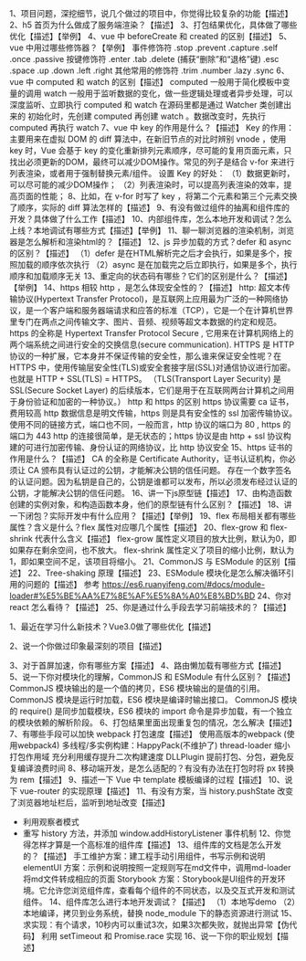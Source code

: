 1、项目问题，深挖细节，说几个做过的项目中，你觉得比较复杂的功能【描述】
2、h5 首页为什么做成了服务端渲染？【描述】
3、打包结果优化，具体做了哪些优化【描述】【举例】
4、vue 中 beforeCreate 和 created 的区别【描述】
5、vue 中用过哪些修饰器？【举例】
    事件修饰符
    .stop
    .prevent
    .capture
    .self
    .once
    .passive
    按键修饰符
    .enter
    .tab
    .delete (捕获“删除”和“退格”键)
    .esc
    .space
    .up
    .down
    .left
    .right
    其他常用的修饰符
    .trim
    .number
    .lazy
    .sync
6、vue 中 computed 和 watch 的区别【描述】
computed 一般用于简化模板中变量的调用
watch 一般用于监听数据的变化，做一些逻辑处理或者异步处理，可以深度监听、立即执行
computed 和 watch 在源码里都是通过 Watcher 类创建出来的
初始化时，先创建 computed 再创建 watch 。数据改变时，先执行 computed 再执行 watch
7、vue 中 key 的作用是什么？【描述】
Key 的作用：
主要用来在虚拟 DOM 的 diff 算法中，在新旧节点的对比时辨别 vnode ，使用 key 时，Vue 会基于 key 的变化重新排列元素顺序，尽可能的复用页面元素，只找出必须更新的DOM，最终可以减少DOM操作。常见的列子是结合 v-for 来进行列表渲染，或者用于强制替换元素/组件。
设置 Key 的好处：
（1）数据更新时，可以尽可能的减少DOM操作；
（2）列表渲染时，可以提高列表渲染的效率，提高页面的性能；
8、比如，在 v-for 时写了 key ，将第二个元素和第三个元素交换了顺序，实际的 diff 算法怎样的【描述】
9、有没有做过组件的抽离和组件库的开发？具体做了什么工作【描述】
10、内部组件库，怎么本地开发和调试？怎么上线？本地调试有哪些方式【描述】【举例】
11、聊一聊浏览器的渲染机制，浏览器是怎么解析和渲染html的？【描述】
12、js 异步加载的方式？defer 和 async 的区别？【描述】
（1）defer 是在HTML解析完之后才会执行，如果是多个，按照加载的顺序依次执行
（2）async 是在加载完之后立即执行，如果是多个，执行顺序和加载顺序无关
13、重定向的状态码有哪些？它们的区别是什么？【描述】【举例】
14、https 相较 http ，是怎么体现安全性的？【描述】
http: 超文本传输协议(Hypertext Transfer Protocol)，是互联网上应用最为广泛的一种网络协议，是一个客户端和服务器端请求和应答的标准（TCP），它是一个在计算机世界里专门在两点之间传输文字、图片、音频、视频等超文本数据的约定和规范。
https 的全称是 Hypertext Transfer Protocol Secure , 它用来在计算机网络上的两个端系统之间进行安全的交换信息(secure communication). HTTPS 是 HTTP 协议的一种扩展，它本身并不保证传输的安全性，那么谁来保证安全性呢？在 HTTPS 中，使用传输层安全性(TLS)或安全套接字层(SSL)对通信协议进行加密。也就是 HTTP + SSL(TLS) = HTTPS。
（TLS(Transport Layer Security) 是 SSL(Secure Socket Layer) 的后续版本，它们是用于在互联网两台计算机之间用于身份验证和加密的一种协议。）
http 和 https 的区别
https 协议需要 ca 证书，费用较高
http 数据信息是明文传输，https 则是具有安全性的 ssl 加密传输协议。
使用不同的链接方式，端口也不同，一般而言，http 协议的端口为 80 , https 的端口为 443
http 的连接很简单，是无状态的；https 协议是由 http + ssl 协议构建的可进行加密传输、身份认证的网络协议，比 http 协议安全
15、https 证书的作用是什么？【描述】
CA 的全称是 Certificate Authority，证书认证机构，你必须让 CA 颁布具有认证过的公钥，才能解决公钥的信任问题。
存在一个数字签名的认证问题。因为私钥是自己的，公钥是谁都可以发布，所以必须发布经过认证的公钥，才能解决公钥的信任问题。
16、讲一下js原型链【描述】
17、由构造函数创建的实例对象，和构造函数本身，他们的原型链有什么区别？【描述】
18、讲一下闭包？实际开发中有什么应用？【描述】【举例】
19、flex 布局相关都有哪些属性？含义是什么？flex 属性对应哪几个属性【描述】
20、flex-grow 和 flex-shrink 代表什么含义【描述】
flex-grow 属性定义项目的放大比例，默认为0，即如果存在剩余空间，也不放大。
flex-shrink 属性定义了项目的缩小比例，默认为1，即如果空间不足，该项目将缩小。
21、CommonJS 与 ESModule 的区别【描述】
22、Tree-shaking 原理【描述】
23、ESModule 模块化是怎么解决循环引用的问题的【描述】
参考 https://es6.ruanyifeng.com/#docs/module-loader#%E5%BE%AA%E7%8E%AF%E5%8A%A0%E8%BD%BD
24、你对 react 怎么看待？【描述】
25、你是通过什么手段去学习前端技术的？【描述】

1、最近在学习什么新技术？Vue3.0做了哪些优化【描述】

2、说一个你做过印象最深刻的项目【描述】

3、对于首屏加速，你有哪些方案【描述】
4、路由懒加载有哪些方式【描述】
5、说一下你对模块化的理解，CommonJS 和 ESModule 有什么区别？【描述】
CommonJS 模块输出的是一个值的拷贝，ES6 模块输出的是值的引用。
CommonJS 模块是运行时加载，ES6 模块是编译时输出接口。
CommonJS 模块的 require() 是同步加载模块，ES6 模块的 import 命令是异步加载，有一个独立的模块依赖的解析阶段。
6、打包结果里面出现重复包的情况，怎么解决【描述】
7、有哪些手段可以加快 webpack 打包速度【描述】
使用高版本的webpack (使用webpack4)
多线程/多实例构建：HappyPack(不维护了) thread-loader
缩小打包作用域
充分利用缓存提升二次构建速度
DLLPlugin 提前打包、分包，避免反复编译浪费时间
8、移动端开发，是怎么适配的？有没有办法在打包时将 px 转换为 rem【描述】
9、描述一下 Vue 中 template 模板编译的过程【描述】
10、说下 vue-router 的实现原理【描述】
11、有没有方案，当 history.pushState 改变了浏览器地址栏后，监听到地址改变【描述】
- 利用观察者模式
- 重写 history 方法，并添加 window.addHistoryListener 事件机制
12、你觉得怎样才算是一个高标准的组件库【描述】
13、组件库的文档是怎么开发的？【描述】
手工维护方案：建工程手动引用组件，书写示例和说明
elementUI 方案：示例和说明按照一定规则写在md文件中，调用md-loader将md文件转成相应的页面
Storybook 方案：Storybook是UI组件的开发环境。它允许您浏览组件库，查看每个组件的不同状态，以及交互式开发和测试组件。
14、组件库怎么进行本地开发调试？【描述】
（1）本地写demo
（2）本地编译，拷贝到业务系统，替换 node_module 下的静态资源进行测试
15、求实现：有个请求，10秒内可以重试3次，如果3次都失败，就抛出异常【伪代码】
利用 setTimeout 和 Promise.race 实现
16、说一下你的职业规划【描述】